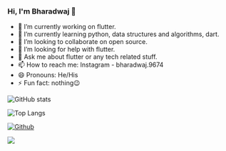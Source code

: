 ### Hi, I'm Bharadwaj 👋


- 🔭 I’m currently working on flutter.
- 🌱 I’m currently learning python, data structures and algorithms, dart.
- 👯 I’m looking to collaborate on open source.
- 🤔 I’m looking for help with flutter.
- 💬 Ask me about flutter or any tech related stuff.
- 📫 How to reach me: Instagram - bharadwaj.9674
- 😄 Pronouns: He/His
- ⚡ Fun fact: nothing😉

![GitHub stats](https://github-readme-stats.vercel.app/api?username=bharadwaj9674&show_icons=true&theme=tokyonight)

![Top Langs](https://github-readme-stats.vercel.app/api/top-langs/?username=bharadwaj9674&theme=tokyonight)

[![Github](https://img.shields.io/github/followers/bharadwaj9674?label=Follow&style=social)](https://github.com/bharadwaj9674)

![](https://visitor-badge.laobi.icu/badge?page_id=bharadwaj9674.bharadwaj.9674)
